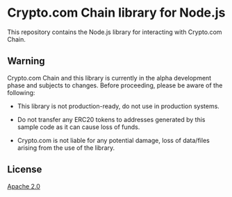 # Crypto.com Chain library for Node.js

This repository contains the Node.js library for interacting with Crypto.com Chain.

## Warning

Crypto.com Chain and this library is currently in the alpha development phase and subjects to changes. Before proceeding, please be aware of the following:

-   This library is not production-ready, do not use in production systems.

-   Do not transfer any ERC20 tokens to addresses generated by this sample code as it can cause loss of funds.

-   Crypto.com is not liable for any potential damage, loss of data/files arising from the use of the library.

## License

[Apache 2.0](./LICENSE)

